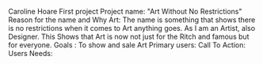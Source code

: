 Caroline Hoare First project 
Project name: "Art Without No Restrictions"
Reason for the name and Why Art: The name is something that shows there is no restrictions when it comes to Art anything goes.
As I am an Artist, also Designer. This Shows that Art is now not just for the Ritch and famous but for everyone.
Goals : To show and sale Art 
Primary users:
Call To Action:
Users Needs:


